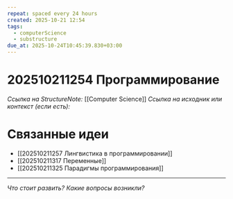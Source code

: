 ```yaml
---
repeat: spaced every 24 hours
created: 2025-10-21 12:54
tags:
  - computerScience
  - substructure
due_at: 2025-10-24T10:45:39.830+03:00
---
```

# 202510211254 Программирование

*Ссылка на StructureNote:* [[Computer Science]]
*Ссылка на исходник или контекст (если есть):*

# Связанные идеи

- [[202510211257 Лингвистика в программировании]]
- [[202510211317 Переменные]]
- [[202510211325 Парадигмы программирования]]

---

*Что стоит развить? Какие вопросы возникли?*
